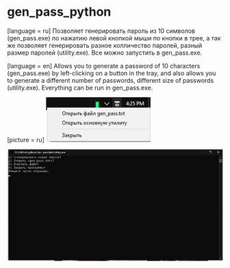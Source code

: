 # gen_pass_python

[language = ru]
Позволяет генерировать пароль из 10 символов (gen_pass.exe) по нажатию левой кнопкой мыши по кнопки в трее, а так же позволяет генерировать разное колличество паролей, разный размер паролей (utility.ехе).
Все можно запустить в gen_pass.ехе.

[language = en]
Allows you to generate a password of 10 characters (gen_pass.exe) by left-clicking on a button in the tray, and also allows you to generate a different number of passwords, different size of passwords (utility.exe).
Everything can be run in gen_pass.exe.


[picture = ru]
![Image alt](https://github.com/vasilyvaganov/gen_pass_python/blob/main/amLUWDfHOB4.jpg)


![Image alt](https://github.com/vasilyvaganov/gen_pass_python/blob/main/0vNLaj4SmnU.jpg)
